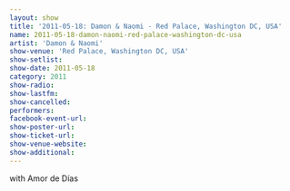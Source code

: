 ```yaml
---
layout: show
title: '2011-05-18: Damon & Naomi - Red Palace, Washington DC, USA'
name: 2011-05-18-damon-naomi-red-palace-washington-dc-usa
artist: 'Damon & Naomi'
show-venue: 'Red Palace, Washington DC, USA'
show-setlist: 
show-date: 2011-05-18
category: 2011
show-radio: 
show-lastfm: 
show-cancelled: 
performers: 
facebook-event-url: 
show-poster-url: 
show-ticket-url: 
show-venue-website: 
show-additional: 
---
```


with Amor de Días